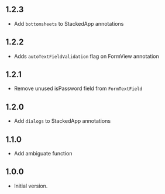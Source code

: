 ## 1.2.3
- Add `bottomsheets` to StackedApp annotations
## 1.2.2
- Adds `autoTextFieldValidation` flag on FormView annotation
## 1.2.1
- Remove unused isPassword field from `FormTextField`
## 1.2.0
- Add `dialogs` to StackedApp annotations
## 1.1.0
- Add ambiguate function
## 1.0.0
- Initial version.
